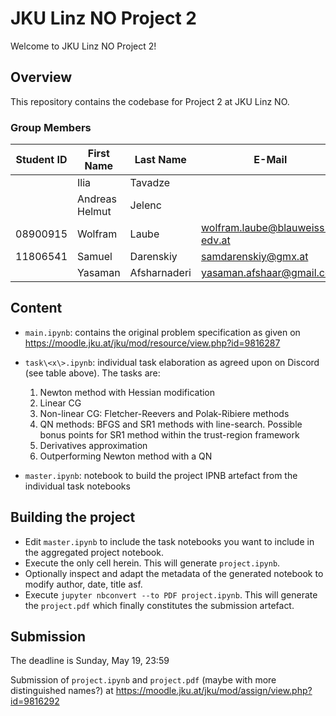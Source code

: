 # JKU Linz NO Project 2

Welcome to JKU Linz NO Project 2!

## Overview

This repository contains the codebase for Project 2 at JKU Linz NO.


### Group Members

| Student ID | First Name | Last Name | E-Mail                   | Workload [%] |
|------------|------------|-----------|--------------------------|--------------|
|    | Ilia | Tavadze |    | [TODO] |
|    | Andreas Helmut | Jelenc |    | [TODO] |
| 08900915 | Wolfram | Laube | wolfram.laube@blauweiss-edv.at | Task 3 [99%] |
| 11806541 | Samuel | Darenskiy | samdarenskiy@gmx.at | [TODO] |
|    | Yasaman | Afsharnaderi | yasaman.afshaar@gmail.com | [TODO] |

## Content

- `main.ipynb`: contains the original problem specification
as given on https://moodle.jku.at/jku/mod/resource/view.php?id=9816287

- `task\<x\>.ipynb`: individual task elaboration as agreed upon on Discord (see table above). The tasks are:
  1. Newton method with Hessian modification 
  2. Linear CG
  3. Non-linear CG: Fletcher-Reevers and Polak-Ribiere methods 
  4. QN methods: BFGS and SR1 methods with line-search. Possible bonus points for SR1 method within the trust-region framework
  5. Derivatives approximation
  6. Outperforming Newton method with a QN

- `master.ipynb`: notebook to build the project IPNB artefact from the individual task notebooks

## Building the project

* Edit `master.ipynb` to include the task notebooks you want to include in the aggregated project notebook.
* Execute the only cell herein. This will generate `project.ipynb`.
* Optionally inspect and adapt the metadata of the generated notebook to modify
author, date, title asf.
* Execute `jupyter nbconvert --to PDF project.ipynb`.
This will generate the `project.pdf` which finally constitutes the submission artefact.

## Submission
The deadline is Sunday, May 19, 23:59

Submission of `project.ipynb` and `project.pdf` (maybe with more distinguished names?)
at https://moodle.jku.at/jku/mod/assign/view.php?id=9816292 